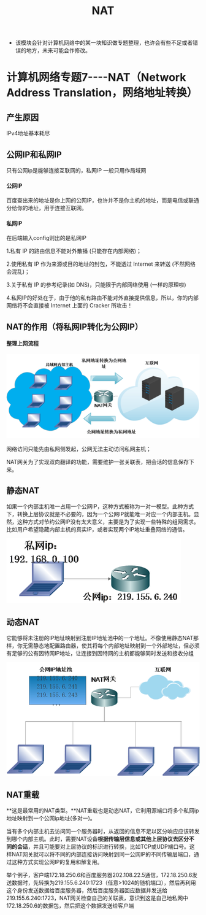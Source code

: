 ﻿---
layout: post
title:  "NAT"
data: 星期五, 20. 三月 2020 09:28上午 
categories: 计算机网络
tags: 专题
---
* 该模块会针对计算机网络中的某一块知识做专题整理，也许会有些不足或者错误的地方，未来可能会作修改。

# 计算机网络专题7----NAT（Network Address Translation，网络地址转换）

## 产生原因

IPv4地址基本耗尽

## 公网IP和私网IP

只有公网ip是能够连接互联网的，私网IP 一般只用作局域网

#### 公网IP
百度查出来的地址是你上网的公网IP，也许并不是你主机的地址，而是电信或联通分给你的地址，用于连接互联网。



#### 私网IP
在后端输入config则出的是私网IP

1.私有 IP 的路由信息不能对外散播 (只能存在内部网络)；

2.使用私有 IP 作为来源或目的地址的封包，不能透过 Internet 来转送 (不然网络会混乱)；

3.关于私有 IP 的参考纪录(如 DNS)，只能限于内部网络使用 (一样的原理啦)

4.私网IP的好处在于，由于他的私有路由不能对外直接提供信息，所以，你的内部网络将不会直接被 Internet 上面的 Cracker 所攻击！

## NAT的作用（将私网IP转化为公网IP）

#### 整理上网流程

![](https://github.com/LLLibra/LLLibra.github.io/raw/master/_posts/imgs/20200320-131207.png)

网络访问只能先由私网侧发起，公网无法主动访问私网主机；

NAT网关为了实现双向翻译的功能，需要维护一张关联表，把会话的信息保存下来。

## 静态NAT
如果一个内部主机唯一占用一个公网IP，这种方式被称为一对一模型。此种方式下，转换上层协议就是不必要的，因为一个公网IP就能唯一对应一个内部主机。显然，这种方式对节约公网IP没有太大意义，主要是为了实现一些特殊的组网需求。比如用户希望隐藏内部主机的真实IP，或者实现两个IP地址重叠网络的通信。

![](https://github.com/LLLibra/LLLibra.github.io/raw/master/_posts/imgs/20200320-130638.png)

## 动态NAT
它能够将未注册的IP地址映射到注册IP地址池中的一个地址。不像使用静态NAT那样，你无需静态地配置路由器，使其将每个内部地址映射到一个外部地址，但必须有足够的公有因特网IP地址，让连接到因特网的主机都能够同时发送和接收分组

![](https://github.com/LLLibra/LLLibra.github.io/raw/master/_posts/imgs/20200320-130716.png)


## NAT重载
**这是最常用的NAT类型。**NAT重载也是动态NAT，它利用源端口将多个私网ip地址映射到一个公网ip地址(多对一)。

当有多个内部主机去访问同一个服务器时，从返回的信息不足以区分响应应该转发到哪个内部主机。此时，需要NAT设备**根据传输层信息或其他上层协议去区分不同的会话**，并且可能要对上层协议的标识进行转换，比如TCP或UDP端口号。这样NAT网关就可以将不同的内部连接访问映射到同一公网IP的不同传输层端口，通过这种方式实现公网IP的复用和解复用。

>
举个例子，客户端172.18.250.6和百度服务器202.108.22.5通信，172.18.250.6发送数据时，先转换为219.155.6.240:1723（任意>1024的随机端口），然后再利用这个身份发送数据给百度服务器，然后百度服务器回应数据并发送给219.155.6.240:1723，NAT网关检查自己的关联表，意识到这是自己地私网中172.18.250.6的数据包，然后把这个数据发送给客户端

